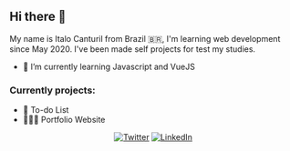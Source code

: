 ## Hi there 👋

 My name is Italo Canturil from Brazil 🇧🇷, I'm learning web development since May 2020. I've been made self projects for test my studies.
- 🌱 I’m currently learning Javascript and VueJS

### Currently projects:
- 📝 To-do List
- 👨🏻‍💻 Portfolio Website

<p align = center>
	<a href="https://twitter.com/ItaloCantur"><img src="https://img.shields.io/twitter/follow/TerryTangYuan?label=Twitter&style=social" alt="Twitter"></a>
	<a href="https://www.linkedin.com/in/italo-canturil"><img src="https://img.shields.io/badge/LinkedIn--_.svg?style=social&logo=linkedin" alt="LinkedIn"></a>
</p>	


